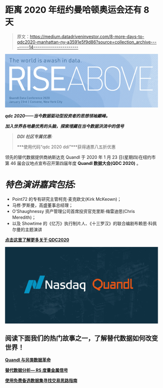 # 距离 2020 年纽约曼哈顿奥运会还有 8 天

> 原文：<https://medium.datadriveninvestor.com/8-more-days-to-qdc2020-manhattan-ny-a3591e5f9d86?source=collection_archive---------14----------------------->

![](img/a0f6bd243cae0796f5318c74a562067d.png)

***qdc 2020——当今数据驱动型投资者的思想领袖巅峰。***

***加入世界各地最优秀的头脑，探索埋藏在当今数据洪流中的信号***

> ***DDI 社区专属优惠:***
> 
> ***使用代码“qdc 2020 ddi”***获得通票八五折优惠

领先的替代数据提供商纳斯达克 Quandl 于 2020 年 1 月 23 日(星期四)在纽约市第 46 届会议地点宣布召开第四届年度 **Quandl 数据大会(QDC 2020)** 。

# ***特色演讲嘉宾包括:***

*   Point72 的专有研究主管柯克·麦克欧文(Kirk McKeown)；
*   马修·罗斯曼，高盛董事总经理；
*   O'Shaughnessy 资产管理公司首席投资官克里斯·梅雷迪思(Chris Meredith)；
*   以及 Showtime 的《亿万》执行制片人、《十三罗汉》的联合编剧布赖恩·科佩尔曼的主题演讲

[**点击这里了解更多关于 QDC2020**](http://bit.ly/2QWtLDN)

![](img/28ab7f3bac48c859b4ba592b83857070.png)

## 阅读下面我们的热门故事之一，了解替代数据如何改变世界！

[**Quandl 与另类数据革命**](https://www.datadriveninvestor.com/2018/07/30/quandl-and-the-alternative-data-revolution/)

[**替代数据分析— RS 度量金属信号**](https://www.datadriveninvestor.com/2019/09/19/rs-metrics-metalsignals-data-analysis/)

[**使用免费备选数据集寻找交易思路指南**](https://www.datadriveninvestor.com/2019/07/15/guide-to-use-alternative-datasets/)